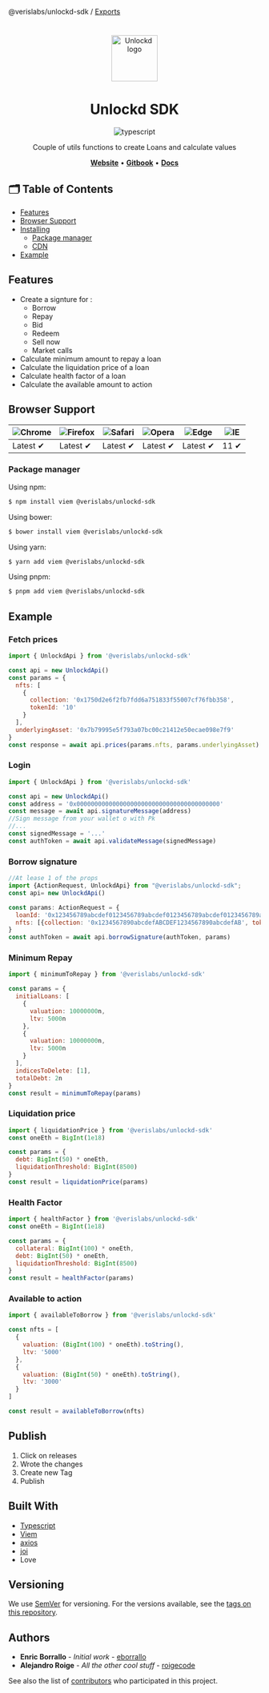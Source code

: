 @verislabs/unlockd-sdk / [Exports](modules.md)

#

<p align="center" style="margin-bottom:32px">
  <a href="https://unlockd.finance">
    <img alt="Unlockd logo" src="https://miro.medium.com/max/660/1*YEp9mC_4sVUuFpBzatz3dQ.png" width="auto" height="92px" />
  </a>
</p>

<h1 align="center">Unlockd SDK</h1>

<p align="center">
    <img src="https://img.shields.io/badge/TypeScript-007ACC?style=for-the-badge&logo=typescript&logoColor=white" alt="typescript"/>
</p>
<p align="center">Couple of utils functions to create Loans and calculate values</p>

<p align="center">
    <a href="https://app.unlockd.finance/"><b>Website</b></a> •
    <a href="https://devs.unlockd.finance/"><b>Gitbook</b></a> •
    <a href="/docs"><b>Docs</b></a>
</p>

[//]: #
[//]: # '[![npm version](https://img.shields.io/npm/v/unlockd-ts.svg?style=flat-square)](https://www.npmjs.org/package/unlockd-ts)'
[//]: # '[![Build status](https://img.shields.io/github/actions/workflow/status/unlockd-ts/unlockd-ts/ci.yml?branch=v1.x&label=CI&logo=github&style=flat-square)](https://github.com/unlockd-ts/unlockd-ts/actions/workflows/ci.yml)'
[//]: # '[![code coverage](https://img.shields.io/coveralls/mzabriskie/unlockd-ts.svg?style=flat-square)](https://coveralls.io/r/mzabriskie/unlockd-ts)'
[//]: # '[![npm bundle size](https://img.shields.io/bundlephobia/minzip/unlockd-ts?style=flat-square)](https://bundlephobia.com/package/unlockd-ts@latest)'

## 🗂️ Table of Contents

- [Features](#features)
- [Browser Support](#browser-support)
- [Installing](#installing)
  - [Package manager](#package-manager)
  - [CDN](#cdn)
- [Example](#example)

## Features

- Create a signture for :
  - Borrow
  - Repay
  - Bid
  - Redeem
  - Sell now
  - Market calls
- Calculate minimum amount to repay a loan
- Calculate the liquidation price of a loan
- Calculate health factor of a loan
- Calculate the available amount to action

## Browser Support

| ![Chrome](https://raw.githubusercontent.com/alrra/browser-logos/main/src/chrome/chrome_48x48.png) | ![Firefox](https://raw.githubusercontent.com/alrra/browser-logos/main/src/firefox/firefox_48x48.png) | ![Safari](https://raw.githubusercontent.com/alrra/browser-logos/main/src/safari/safari_48x48.png) | ![Opera](https://raw.githubusercontent.com/alrra/browser-logos/main/src/opera/opera_48x48.png) | ![Edge](https://raw.githubusercontent.com/alrra/browser-logos/main/src/edge/edge_48x48.png) | ![IE](https://raw.githubusercontent.com/alrra/browser-logos/master/src/archive/internet-explorer_9-11/internet-explorer_9-11_48x48.png) |
| ------------------------------------------------------------------------------------------------- | ---------------------------------------------------------------------------------------------------- | ------------------------------------------------------------------------------------------------- | ---------------------------------------------------------------------------------------------- | ------------------------------------------------------------------------------------------- | --------------------------------------------------------------------------------------------------------------------------------------- |
| Latest ✔                                                                                         | Latest ✔                                                                                            | Latest ✔                                                                                         | Latest ✔                                                                                      | Latest ✔                                                                                   | 11 ✔                                                                                                                                   |

### Package manager

Using npm:

```bash
$ npm install viem @verislabs/unlockd-sdk
```

Using bower:

```bash
$ bower install viem @verislabs/unlockd-sdk
```

Using yarn:

```bash
$ yarn add viem @verislabs/unlockd-sdk
```

Using pnpm:

```bash
$ pnpm add viem @verislabs/unlockd-sdk

```

## Example

### Fetch prices

```javascript
import { UnlockdApi } from '@verislabs/unlockd-sdk'

const api = new UnlockdApi()
const params = {
  nfts: [
    {
      collection: '0x1750d2e6f2fb7fdd6a751833f55007cf76fbb358',
      tokenId: '10'
    }
  ],
  underlyingAsset: '0x7b79995e5f793a07bc00c21412e50ecae098e7f9'
}
const response = await api.prices(params.nfts, params.underlyingAsset)
```

### Login

```javascript
import { UnlockdApi } from '@verislabs/unlockd-sdk'

const api = new UnlockdApi()
const address = '0x0000000000000000000000000000000000000000'
const message = await api.signatureMessage(address)
//Sign message from your wallet o with Pk
//...
const signedMessage = '...'
const authToken = await api.validateMessage(signedMessage)
```

### Borrow signature

```javascript
//At lease 1 of the props
import {ActionRequest, UnlockdApi} from "@verislabs/unlockd-sdk";
const api= new UnlockdApi()

const params: ActionRequest = {
  loanId: '0x123456789abcdef0123456789abcdef0123456789abcdef0123456789abcdef0',//Optional
  nfts: [{collection: '0x1234567890abcdefABCDEF1234567890abcdefAB', tokenId: 'testTokenId'}]//Optional
}
const authToken = await api.borrowSignature(authToken, params)
```

### Minimum Repay

```javascript
import { minimumToRepay } from '@verislabs/unlockd-sdk'

const params = {
  initialLoans: [
    {
      valuation: 10000000n,
      ltv: 5000n
    },
    {
      valuation: 10000000n,
      ltv: 5000n
    }
  ],
  indicesToDelete: [1],
  totalDebt: 2n
}
const result = minimumToRepay(params)
```

### Liquidation price

```javascript
import { liquidationPrice } from '@verislabs/unlockd-sdk'
const oneEth = BigInt(1e18)

const params = {
  debt: BigInt(50) * oneEth,
  liquidationThreshold: BigInt(8500)
}
const result = liquidationPrice(params)
```

### Health Factor

```javascript
import { healthFactor } from '@verislabs/unlockd-sdk'
const oneEth = BigInt(1e18)

const params = {
  collateral: BigInt(100) * oneEth,
  debt: BigInt(50) * oneEth,
  liquidationThreshold: BigInt(8500)
}
const result = healthFactor(params)
```

### Available to action

```javascript
import { availableToBorrow } from '@verislabs/unlockd-sdk'

const nfts = [
  {
    valuation: (BigInt(100) * oneEth).toString(),
    ltv: '5000'
  },
  {
    valuation: (BigInt(50) * oneEth).toString(),
    ltv: '3000'
  }
]

const result = availableToBorrow(nfts)
```

## Publish

1. Click on releases
2. Wrote the changes
3. Create new Tag
4. Publish

## Built With

- [Typescript](https://www.typescriptlang.org/)
- [Viem](https://viem.sh/)
- [axios](https://axios-http.com/)
- [joi](https://github.com/hapijs/joi)
- Love

## Versioning

We use [SemVer](http://semver.org/) for versioning. For the versions available, see the [tags on this repository](https://github.com/UnlockdFinance/unlockd-ts/pkgs/npm/unlockd-ts).

## Authors

- **Enric Borrallo** - _Initial work_ - [eborrallo](https://github.com/eborrallo)
- **Alejandro Roige** - _All the other cool stuff_ - [roigecode](https://github.com/roigecode)

See also the list of [contributors](https://github.com/UnlockdFinance/unlockd-ts/contributors) who participated in this project.
